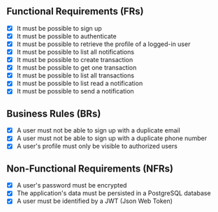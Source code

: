 ## Functional Requirements (FRs)

- [x] It must be possible to sign up
- [x] It must be possible to authenticate
- [x] It must be possible to retrieve the profile of a logged-in user
- [x] It must be possible to list all notifications
- [x] It must be possible to create transaction
- [x] It must be possible to get one transaction
- [x] It must be possible to list all transactions
- [x] It must be possible to list read a notification
- [x] It must be possible to send a notification

## Business Rules (BRs)

- [x] A user must not be able to sign up with a duplicate email
- [x] A user must not be able to sign up with a duplicate phone number
- [x] A user's profile must only be visible to authorized users

## Non-Functional Requirements (NFRs)

- [x] A user's password must be encrypted
- [x] The application's data must be persisted in a PostgreSQL database
- [x] A user must be identified by a JWT (Json Web Token)
